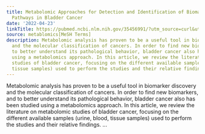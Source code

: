 ```yaml
---
title: Metabolomic Approaches for Detection and Identification of Biomarkers and Altered
  Pathways in Bladder Cancer
date: '2022-04-23'
linkTitle: https://pubmed.ncbi.nlm.nih.gov/35456991/?utm_source=curl&utm_medium=rss&utm_campaign=pubmed-2&utm_content=1Zkrxt7ktlCbHBXEV3v65xxSnkSWNsJ1A6Fq3gBniKhGfIUslK&fc=20210907212339&ff=20220427215006&v=2.17.6
source: metablomics[MeSH Terms]
description: Metabolomic analysis has proven to be a useful tool in biomarker discovery
  and the molecular classification of cancers. In order to find new biomarkers, and
  to better understand its pathological behavior, bladder cancer also has been studied
  using a metabolomics approach. In this article, we review the literature on metabolomic
  studies of bladder cancer, focusing on the different available samples (urine, blood,
  tissue samples) used to perform the studies and their relative findings. ...
---
```

Metabolomic analysis has proven to be a useful tool in biomarker discovery and the molecular classification of cancers. In order to find new biomarkers, and to better understand its pathological behavior, bladder cancer also has been studied using a metabolomics approach. In this article, we review the literature on metabolomic studies of bladder cancer, focusing on the different available samples (urine, blood, tissue samples) used to perform the studies and their relative findings. ...